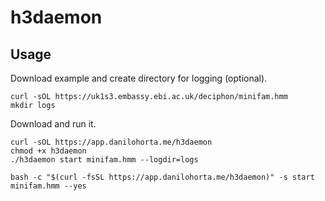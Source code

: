 # h3daemon

## Usage

Download example and create directory for logging (optional).

```
curl -sOL https://uk1s3.embassy.ebi.ac.uk/deciphon/minifam.hmm
mkdir logs
```

Download and run it.

```
curl -sOL https://app.danilohorta.me/h3daemon
chmod +x h3daemon
./h3daemon start minifam.hmm --logdir=logs
```

```
bash -c "$(curl -fsSL https://app.danilohorta.me/h3daemon)" -s start minifam.hmm --yes
```
